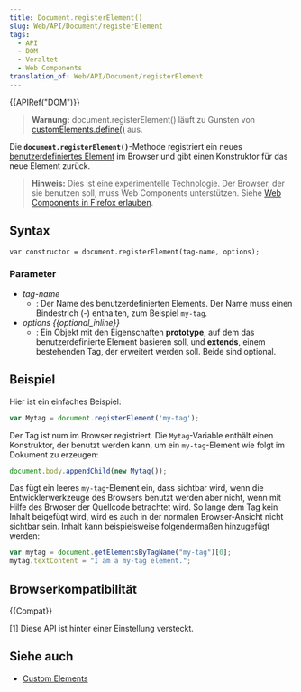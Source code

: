 ```yaml
---
title: Document.registerElement()
slug: Web/API/Document/registerElement
tags:
  - API
  - DOM
  - Veraltet
  - Web Components
translation_of: Web/API/Document/registerElement
---
```

{{APIRef("DOM")}}

> **Warnung:** document.registerElement() läuft zu Gunsten von [customElements.define()](/de/docs/Web/API/CustomElementRegistry/define) aus.

Die **`document.registerElement()`**-Methode registriert ein neues [benutzerdefiniertes Element](/de/docs/Web/Web_Components/Custom_Elements) im Browser und gibt einen Konstruktor für das neue Element zurück.

> **Hinweis:** Dies ist eine experimentelle Technologie. Der Browser, der sie benutzen soll, muss Web Components unterstützen. Siehe [Web Components in Firefox erlauben](/de/docs/Web/Web_Components#Enabling_Web_Components_in_Firefox).

## Syntax

    var constructor = document.registerElement(tag-name, options);

### Parameter

- _tag-name_
  - : Der Name des benutzerdefinierten Elements. Der Name muss einen Bindestrich (-) enthalten, zum Beispiel `my-tag`.
- _options {{optional_inline}}_
  - : Ein Objekt mit den Eigenschaften **prototype**, auf dem das benutzerdefinierte Element basieren soll, und **extends**, einem bestehenden Tag, der erweitert werden soll. Beide sind optional.

## Beispiel

Hier ist ein einfaches Beispiel:

```js
var Mytag = document.registerElement('my-tag');
```

Der Tag ist num im Browser registriert. Die `Mytag`-Variable enthält einen Konstruktor, der benutzt werden kann, um ein `my-tag`-Element wie folgt im Dokument zu erzeugen:

```js
document.body.appendChild(new Mytag());
```

Das fügt ein leeres `my-tag`-Element ein, dass sichtbar wird, wenn die Entwicklerwerkzeuge des Browsers benutzt werden aber nicht, wenn mit Hilfe des Brwoser der Quellcode betrachtet wird. So lange dem Tag kein Inhalt beigefügt wird, wird es auch in der normalen Browser-Ansicht nicht sichtbar sein. Inhalt kann beispielsweise folgendermaßen hinzugefügt werden:

```js
var mytag = document.getElementsByTagName("my-tag")[0];
mytag.textContent = "I am a my-tag element.";
```

## Browserkompatibilität

{{Compat}}

\[1] Diese API ist hinter einer Einstellung versteckt.

## Siehe auch

- [Custom Elements](/de/docs/Web/Web_Components/Custom_Elements)
